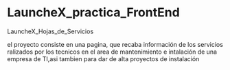 # LauncheX_practica_FrontEnd
LauncheX_Hojas_de_Servicios

el proyecto consiste en una pagina, que recaba información de los servicios ralizados por los
tecnicos en el area de mantenimiento e intalación de una empresa de TI,asi tambien para dar de alta proyectos de instalación
